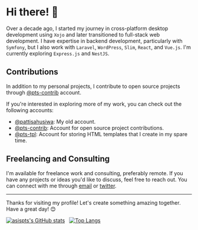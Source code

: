 # Hi there! :wave:

Over a decade ago, I started my journey in cross-platform desktop development using `Xojo` and later transitioned to full-stack web development. I have expertise in backend development, particularly with `Symfony`, but I also work with `Laravel`, `WordPress`, `Slim`, `React`, and `Vue.js`. I'm currently exploring `Express.js` and `NestJS`.


## Contributions

In addition to my personal projects, I contribute to open source projects through [@pts-contrib](https://github.com/pts-contrib) account.

If you're interested in exploring more of my work, you can check out the following accounts:
- [@pattisahusiwa](https://github.com/pattisahusiwa): My old account.
- [@pts-contrib](https://github.com/pts-contrib): Account for open source project contributions.
- [@pts-tpl](https://github.com/pts-tpl): Account for storing HTML templates that I create in my spare time.


## Freelancing and Consulting

I'm available for freelance work and consulting, preferably remote.
If you have any projects or ideas you'd like to discuss, feel free to reach out. You can connect with me through [email](mailto:asispts@gmail.com) or [twitter](https://twitter.com/asispts).

---
Thanks for visiting my profile! Let's create something amazing together. Have a great day! 😊


[![asispts's GitHub stats](https://github-readme-stats.vercel.app/api?username=asispts&show_icons=true&theme=transparent)](https://github.com/anuraghazra/github-readme-stats)
&nbsp;
[![Top Langs](https://github-readme-stats.vercel.app/api/top-langs/?username=asispts&theme=transparent&layout=compact)](https://github.com/anuraghazra/github-readme-stats)
